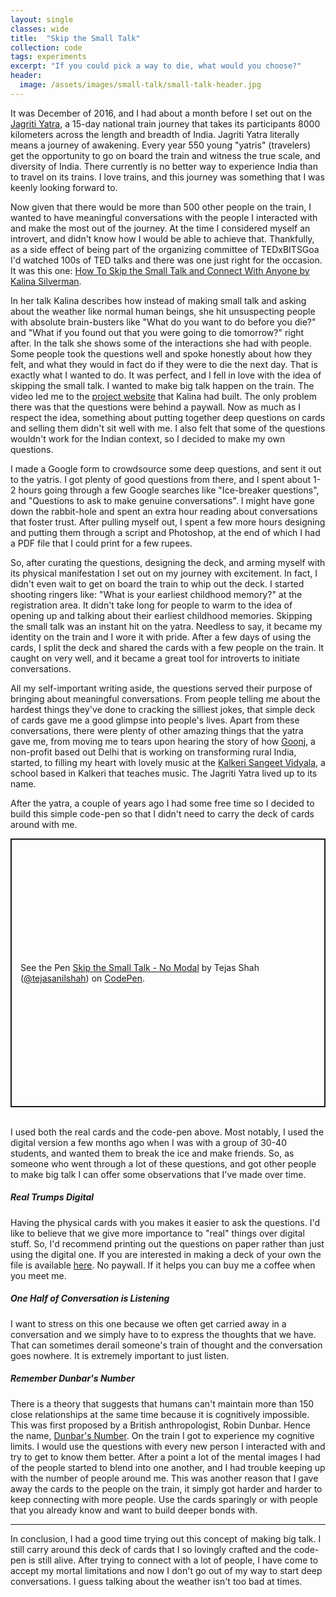 ```yaml
---
layout: single
classes: wide
title:  "Skip the Small Talk"
collection: code
tags: experiments
excerpt: "If you could pick a way to die, what would you choose?"
header:
  image: /assets/images/small-talk/small-talk-header.jpg
---
```


It was December of 2016, and I had about a month before I set out on the [Jagriti Yatra](https://www.jagritiyatra.com/), a 15-day national train journey that takes its participants 8000 kilometers across the length and breadth of India. Jagriti Yatra literally means a journey of awakening. Every year 550 young "yatris" (travelers) get the opportunity to go on board the train and witness the true scale, and diversity of India. There currently is no better way to experience India than to travel on its trains. I love trains, and this journey was something that I was keenly looking forward to.

Now given that there would be more than 500 other people on the train, I wanted to have meaningful conversations with the people I interacted with and make the most out of the journey. At the time I considered myself an introvert, and didn't know how I would be able to achieve that. Thankfully, as a side effect of being part of the organizing committee of TEDxBITSGoa I'd watched 100s of TED talks and there was one just right for the occasion. It was this one: [How To Skip the Small Talk and Connect With Anyone by Kalina Silverman](https://www.youtube.com/watch?v=WDbxqM4Oy1Y).

In her talk Kalina describes how instead of making small talk and asking about the weather like normal human beings, she hit unsuspecting people with absolute brain-busters like "What do you want to do before you die?" and "What if you found out that you were going to die tomorrow?" right after. In the talk she shows some of the interactions she had with people. Some people took the questions well and spoke honestly about how they felt, and what they would in fact do if they were to die the next day. That is exactly what I wanted to do. It was perfect, and I fell in love with the idea of skipping the small talk. I wanted to make big talk happen on the train. The video led me to the [project website](https://www.makebigtalk.com/) that Kalina had built. The only problem there was that the questions were behind a paywall. Now as much as I respect the idea, something about putting together deep questions on cards and selling them didn't sit well with me. I also felt that some of the questions wouldn't work for the Indian context, so I decided to make my own questions.

I made a Google form to crowdsource some deep questions, and sent it out to the yatris. I got plenty of good questions from there, and I spent about 1-2 hours going through a few Google searches like "Ice-breaker questions", and "Questions to ask to make genuine conversations". I might have gone down the rabbit-hole and spent an extra hour reading about conversations that foster trust. After pulling myself out, I spent a few more hours designing and putting them through a script and Photoshop, at the end of which I had a PDF file that I could print for a few rupees.

So, after curating the questions, designing the deck, and arming myself with its physical manifestation I set out on my journey with excitement. In fact, I didn't even wait to get on board the train to whip out the deck. I started shooting ringers like: "What is your earliest childhood memory?" at the registration area. It didn't take long for people to warm to the idea of opening up and talking about their earliest childhood memories. Skipping the small talk was an instant hit on the yatra. Needless to say, it became my identity on the train and I wore it with pride. After a few days of using the cards, I split the deck and shared the cards with a few people on the train. It caught on very well, and it became a great tool for introverts to initiate conversations.

All my self-important writing aside, the questions served their purpose of bringing about meaningful conversations. From people telling me about the hardest things they've done to cracking the silliest jokes, that simple deck of cards gave me a good glimpse into people's lives. Apart from these conversations, there were plenty of other amazing things that the yatra gave me, from moving me to tears upon hearing the story of how [Goonj](https://goonj.org/), a non-profit based out Delhi that is working on transforming rural India, started, to filling my heart with lovely music at the [Kalkeri Sangeet Vidyala](https://www.ksv.org.in/), a school based in Kalkeri that teaches music. The Jagriti Yatra lived up to its name.

After the yatra, a couple of years ago I had some free time so I decided to build this simple code-pen so that I didn't need to carry the deck of cards around with me.

<p class="codepen" data-height="430" data-theme-id="dark" data-default-tab="result" data-slug-hash="dyJazJq" data-user="tejasanilshah" style="height: 430px; box-sizing: border-box; display: flex; align-items: center; justify-content: center; border: 2px solid; margin: 1em 0; padding: 1em;">
  <span>See the Pen <a href="https://codepen.io/tejasanilshah/pen/dyJazJq">
  Skip the Small Talk - No Modal</a> by Tejas Shah (<a href="https://codepen.io/tejasanilshah">@tejasanilshah</a>)
  on <a href="https://codepen.io">CodePen</a>.</span>
</p>
<script async src="https://cpwebassets.codepen.io/assets/embed/ei.js"></script>

<br>I used both the real cards and the code-pen above. Most notably, I used the digital version a few months ago when I was with a group of 30-40 students, and wanted them to break the ice and make friends. So, as someone who went through a lot of these questions, and got other people to make big talk I can offer some observations that I've made over time.

##### Real Trumps Digital
Having the physical cards with you makes it easier to ask the questions. I'd like to believe that we give more importance to "real" things over digital stuff. So, I'd recommend printing out the questions on paper rather than just using the digital one. If you are interested in making a deck of your own the file is available [here](https://drive.google.com/file/d/0B-4Md4fS8v-wNnVqb3FjcV9mMTg/). No paywall. If it helps you can buy me a coffee when you meet me.

##### One Half of Conversation is Listening
I want to stress on this one because we often get carried away in a conversation and we simply have to to express the thoughts that we have. That can sometimes derail someone's train of thought and the conversation goes nowhere. It is extremely important to just listen.

##### Remember Dunbar's Number
There is a theory that suggests that humans can't maintain more than 150 close relationships at the same time because it is cognitively impossible. This was first proposed by a British anthropologist, Robin Dunbar. Hence the name, [Dunbar's Number](https://en.wikipedia.org/wiki/Dunbar%27s_number). On the train I got to experience my cognitive limits. I would use the questions with every new person I interacted with and try to get to know them better. After a point a lot of the mental images I had of the people started to blend into one another, and I had trouble keeping up with the number of people around me. This was another reason that I gave away the cards to the people on the train, it simply got harder and harder to keep connecting with more people. Use the cards sparingly or with people that you already know and want to build deeper bonds with.
<hr/>
In conclusion, I had a good time trying out this concept of making big talk. I still carry around this deck of cards that I so lovingly crafted and the code-pen is still alive. After trying to connect with a lot of people, I have come to accept my mortal limitations and now I don't go out of my way to start deep conversations. I guess talking about the weather isn't too bad at times.
